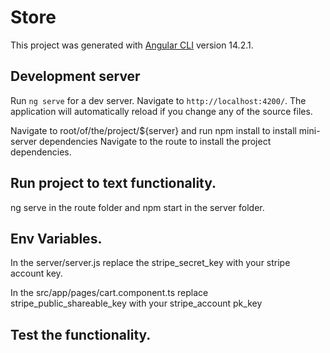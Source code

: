 # Store

This project was generated with [Angular CLI](https://github.com/angular/angular-cli) version 14.2.1.

## Development server

Run `ng serve` for a dev server. Navigate to `http://localhost:4200/`. The application will automatically reload if you change any of the source files.

Navigate to root/of/the/project/${server} and run npm install to install mini-server dependencies
Navigate to the route to install the project dependencies. 

## Run project to text functionality.
ng serve in the route folder and npm start in the server folder.


## Env Variables.

In the server/server.js replace the stripe_secret_key with your stripe account key. 

In the src/app/pages/cart.component.ts replace stripe_public_shareable_key with your stripe_account pk_key

## Test the functionality.

